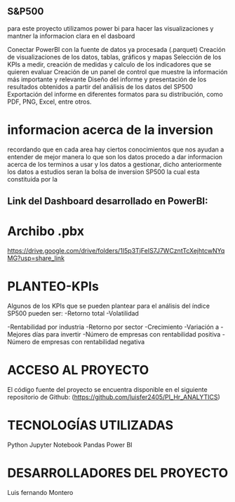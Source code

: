 ## S&P500

para este proyecto utilizamos power bi para hacer las visualizaciones y mantner la informacion clara en el dasboard 

Conectar PowerBI con la fuente de datos ya procesada (.parquet)
Creación de visualizaciones de los datos, tablas, gráficos y mapas
Selección de los KPIs a medir, creación de medidas y calculo de los indicadores que se quieren evaluar
Creación de un panel de control que muestre la información más importante y relevante
Diseño del informe y presentación de los resultados obtenidos a partir del análisis de los datos del SP500
Exportación del informe en diferentes formatos para su distribución, como PDF, PNG, Excel, entre otros.


# informacion acerca de la inversion 

recordando que en cada area hay ciertos conocimientos que nos ayudan a entender de mejor manera lo que son los datos procedo a dar informacion acerca de los terminos a usar y los datos a gestionar, dicho anteriormente los datos a estudios seran la bolsa de inversion SP500 la cual esta constituida por la 





## Link del Dashboard desarrollado en PowerBI: 




# Archibo .pbx
https://drive.google.com/drive/folders/1I5p3TjFeIS7J7WCzntTcXejhtcwNYqMG?usp=share_link

# PLANTEO-KPIs
Algunos de los KPIs que se pueden plantear para el análisis del índice SP500 pueden ser:
-Retorno total
-Volatilidad

-Rentabilidad por industria
-Retorno por sector
-Crecimiento
-Variación a
-Mejores días para invertir
-Número de empresas con rentabilidad positiva
-Número de empresas con rentabilidad negativa


# ACCESO AL PROYECTO
El código fuente del proyecto se encuentra disponible en el siguiente repositorio de Github: (https://github.com/luisfer2405/PI_Hr_ANALYTICS)

# TECNOLOGÍAS UTILIZADAS
Python
Jupyter Notebook
Pandas
Power BI


# DESARROLLADORES DEL PROYECTO
Luis fernando Montero
